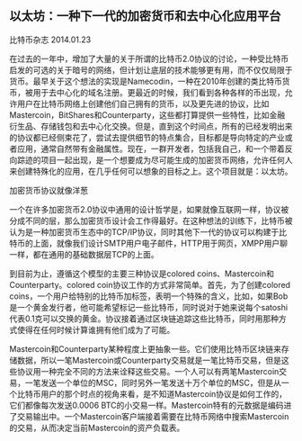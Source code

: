 ## 以太坊：一种下一代的加密货币和去中心化应用平台
比特币杂志
2014.01.23

在过去的一年中，增加了大量的关于所谓的比特币2.0协议的讨论，一种受比特币启发的可选的关于暗号的网络，但计划让底层的技术能够更有用，而不仅仅局限于货币。最早关于这个想法的实现是Namecodin，一种在2010年创建的类比特币货币，被用于去中心化的域名注册。更最近的时候，我们看到各种各样的币出现，允许用户在比特币网络上创建他们自己拥有的货币，以及更先进的协议，比如Mastercoin，BitShares和Counterparty，这些都打算提供一些特性，比如金融衍生品、存储钱包和去中心化交换。但是，直到这个时间点，所有的已经发明出来的协议都已经侧束花了，尝试去提供细节的特点集合，目标都是导向特定的产业或者应用，通常自然带有金融属性。现在，一群开发者，包括我自己，和一个带着反向踪迹的项目一起出现，是一个想要成为尽可能生成的加密货币网络，允许任何人来创建特殊化的应用，在几乎任何可以想象的目标之上。这个项目就是：以太坊。

加密货币协议就像洋葱

一个在许多加密货币2.0协议中通用的设计哲学是，如果就像互联网一样，协议被分成不同的层，那么加密货币设计会工作得最好。在这种想法的训练下，比特币被认为是一种加密货币生态中的TCP/IP协议，同时其他下一代的协议可以构建于比特币的上面，就像我们设计SMTP用户电子邮件，HTTP用于网页，XMPP用户聊一样，都在通用的基础数据层TCP的上面。

到目前为止，遵循这个模型的主要三种协议是colored coins、Mastercoin和Counterparty。colored coin协议工作的方式非常简单。首先，为了创建colored coins，一个用户给特别的比特币加标签，表明一个特殊的含义，比如，如果Bob是一个黄金发行者，他可能希望标记一些比特币，同时说对于她来说每个satoshi代表0.1克可以交换的黄金。协议接着通过区块链追踪这些比特币，同时用那种方式使得在任何时候计算谁拥有他们成为了可能。

Mastercoin和Counterparty某种程度上更抽象一些。它们使用比特币区块链来存储数据，所以一笔Mastercoin或Counterparty交易就是一笔比特币交易，但是这些协议用一种完全不同的方法来诠释这些交易。一个人可以有两笔Mastercoin交易，一笔发送一个单位的MSC，同时另外一笔发送十万个单位的MSC，但是从一个比特币用户的那个时点的视角来看，是不知道Mastercoin协议是如何工作的，它们都像每次发送0.0006 BTC的小交易一样。Mastercoin特有的元数据是编码进了交易输出中。一个Mastercoin客户端接着需要在比特币网络中搜索Mastercoin的交易，从而决定当前Mastercoin的资产负载表。
